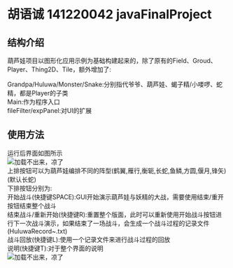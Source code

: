 # 胡语诚 141220042 javaFinalProject
## 结构介绍
葫芦娃项目以图形化应用示例为基础构建起来的，除了原有的Field、Groud、Player、Thing2D、Tile，额外增加了:  
  
Grandpa/Huluwa/Monster/Snake:分别指代爷爷、葫芦娃、蝎子精/小喽啰、蛇精，都是Player的子类  
Main:作为程序入口  
fileFilter/expPanel:对UI的扩展  
## 使用方法
运行后界面如图所示  
![加载不出来，凉了](https://github.com/exevvv/java-2017f-homework/blob/master/Fianl%20Project/胡语诚-141220042/0.png)  
上排按钮可以为葫芦娃编排不同的阵型(鹤翼,雁行,衡轭,长蛇,鱼鳞,方圆,偃月,锋矢)(默认长蛇)  
下排按钮分别为:  
开始战斗(快捷键SPACE):GUI开始演示葫芦娃与妖精的大战，需要使用结束/重开按钮结束整个战斗  
结束战斗/重新开始(快捷键R):重置整个版面，此时可以重新使用开始战斗按钮进行下一次战斗演示，如果结束了一场战斗，会生成一个战斗过程的记录文件(HuluwaRecord~.txt)  
战斗回放(快捷键L):使用一个记录文件来进行战斗过程的回放  
说明(快捷键T):对于整个界面的说明  
![加载不出来，凉了](https://github.com/exevvv/java-2017f-homework/blob/master/Fianl%20Project/胡语诚-141220042/1.png)  

